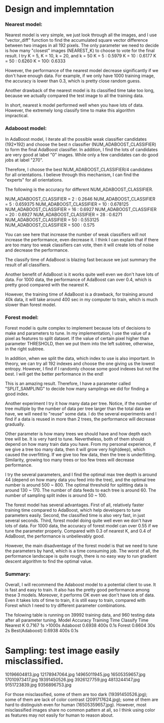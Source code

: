 # Design and implemntation

### Nearest model:

Nearest model is very simple, we just look through all the images,
and I use "vector_diff" function to find the accumulated square vector difference between
two images in all 192 pixels. The only parameter we need to decide is how many "closest"
images (NEAREST_K) to choose to vote for the final result.
I try K = 5, K = 10, k = 20, and k = 50
K = 5 : 0.5979
K = 10 : 0.6177
K = 50 : 0.6260
K = 100: 0.6333

However, the performance of the nearest model decrease significantly if we don't have enough
data. For example, if we only have 1000 training image, the accuracy is lower than 0.3,
which is pretty close random guess.

Another drawback of the nearest model is its classified time take too long,
because we actually compared the test image to all the training data.

In short, nearest k model performed well when you have lots of data. However,
the extremely long classify time to make this algorithm impractical.

### Adaboost model:

In AdaBoost model, I iterate all the possible weak classifier candidates (192\*192)
and choose the best n classifier (NUM_ADABOOST_CLASSIFIER) to form the
final AdaBoost classifier. In addition, I find the lots of candidates are very
good at label "0" images. While only a few candidates can do good jobs at label "270".

Therefore, I choose the best NUM_ADABOOST_CLASSIFIER/4 candidates for all orientations.
I believe through this mechanism, I can find the "experts" for all orientations.

The following is the accuracy for different NUM_ADABOOST_CLASSIFIER.

NUM_ADABOOST_CLASSIFIER = 2 : 0.2646
NUM_ADABOOST_CLASSIFIER = 5 : 0.659375
NUM_ADABOOST_CLASSIFIER = 10 : 0.678125
NUM_ADABOOST_CLASSIFIER = 16 : 0.6927
NUM_ADABOOST_CLASSIFIER = 20 : 0.6927
NUM_ADABOOST_CLASSIFIER = 28 : 0.6271
NUM_ADABOOST_CLASSIFIER = 50 : 0.553125
NUM_ADABOOST_CLASSIFIER = 500 : 0.575

You can see here that increase the number of weak classifiers will not increase
the performance, even decrease it.
I think I can explain that if there are too many too weak classifiers can vote,
then it will create lots of noise and decrease the performance.

The classify time of AdaBoost is blazing fast because we just summary the
result of all classifiers.

Another benefit of AdaBoost is it works quite well even we don't have lots of data.
For 1000 data, the performance of AdaBoost can over 0.4, which is pretty good
compared with the nearest K.

However, the training time of AdaBoost is a drawback, for training around 40k
data, it will take around 400 sec in my computer to train, which is much slower
than forest model.

### Forest model:

Forest model is quite complex to implement because lots of decisions to make
and parameters to tune.
In my implementation, I use the value of a pixel as features to split dataset.
If the value of certain pixel higher than parameter THRESHOLD, then
we put them into the left subtree, otherwise, in the right subtree.

In addition, when we split the data, which index to use is also important.
In theory, we can try all 192 indexes and choose the one giving us the lowest entropy.
However, I find if I randomly choose some good indexes but not the best.
I will get the better performance in the end!

This is an amazing result. Therefore, I have a parameter called "SPLIT_SAMPLING"
to decide how many samplings we did for finding a good index.

Another experiment I try it how many data per tree. Notice, if the number of tree
multiple by the number of data per tree larger than the total data we have,
we will need to "reuse" some data. I do the several experiments and I find if
a data is reused in more than 2 trees, the performance will decrease
gradually.

Other parameter is how many trees we should have and how depth each tree will be.
It is very hard to tune. Nevertheless, both of them should depend on how many
train data you have. From my personal experience, if we give a tree too many data,
then it will grow very high(deep), which caused the overfitting. If we give too few
data, then the tree is underfitting. Similarity, growing too many trees or too few
trees will decrease performance.

I try the several parameters, and I find the optimal max tree depth is around 44
(depend on how many data you feed into the tree),
and the optimal tree number is around 500 ~ 800. The optimal threshold for
splitting data is around 130 ~ 170. The number of data feeds to each tree is
around 60. The number of sampling split index is around 50 ~ 100.

The forest model has several advantages. First of all, relatively faster training
time compared to AdaBoost, which help developers to tune parameters easily.
Second, the classified time is also very fast, in just several seconds.
Third, forest model doing quite well even we don't have lots of data.
For 1000 data, the accuracy of forest model can over 0.55 if we tune the
parameter properly. Compared with 0.3 of nearest K, and 0.4 of AdaBoost,
the performance is unbelievably good.

However, the main disadventage of the forest model is that we need to
tune the parameters by hand, which is a time consuming job. The worst of all,
the performance landscape is quite rough, there is no easy way to run
gradient descent algorithm to find the optimal value.

### Summary:

Overall, I will recommend the Adaboost model to a potential client to use.
It is fast and easy to train. It also has the pretty good performance among
these 3 models. Moreover, it performs OK even we don't have lots of data.
Even it takes lots of time to train, it is still easy to train,
compared with Forest which I need to try different parameter combinations.

The folowing table is running on 39992 training data, and 960 testing data
after all parameter tuning.
Model Accuracy Training Time Classify Time
Nearest K 0.7167 1s >1000s
Adaboost 0.6938 400s 0.1s
Forest 0.6604 30s 2s
Best(Adaboost) 0.6938 400s 0.1s

# Sampling: test image easily misclassified.

10196604813.jpg
12178947064.jpg
14965011945.jpg
16505359657.jpg
17010973417.jpg
19391450526.jpg
3926127759.jpg
4813244147.jpg
9151723839.jpg
9356896753.jpg

For those misclassified, some of them are too dark (19391450526.jpg);
some of them are lack of color contrast (2091717624.jpg);
some of them are hard to distinguish even for human (16505359657.jpg).
However, most misclassified images share no common pattern at all,
so I think using color as features may not easily for human to reason about.
